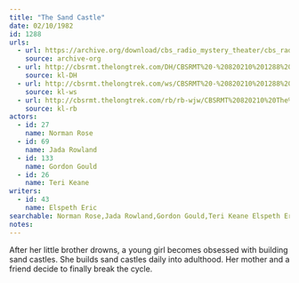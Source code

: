 ```yaml
---
title: "The Sand Castle"
date: 02/10/1982
id: 1288
urls: 
  - url: https://archive.org/download/cbs_radio_mystery_theater/cbs_radio_mystery_theater-1251-1300.zip/cbs_radio_mystery_theater-1251-1300%2Fcbsrmt_1288_sand_castle.mp3
    source: archive-org
  - url: http://cbsrmt.thelongtrek.com/DH/CBSRMT%20-%20820210%201288%20The%20Sand%20Castle_dh.mp3
    source: kl-DH
  - url: http://cbsrmt.thelongtrek.com/ws/CBSRMT%20-%20820210%201288%20The%20Sand%20Castle_ws.mp3
    source: kl-ws
  - url: http://cbsrmt.thelongtrek.com/rb/rb-wjw/CBSRMT%20820210%20The%20Sand%20Castle_wjw.mp3
    source: kl-rb
actors:  
  - id: 27
    name: Norman Rose  
  - id: 69
    name: Jada Rowland  
  - id: 133
    name: Gordon Gould  
  - id: 26
    name: Teri Keane
writers:  
  - id: 43
    name: Elspeth Eric
searchable: Norman Rose,Jada Rowland,Gordon Gould,Teri Keane Elspeth Eric
notes:  
---
```

After her little brother drowns, a young girl becomes obsessed with building sand castles. She builds sand castles daily into adulthood. Her mother and a friend decide to finally break the cycle.